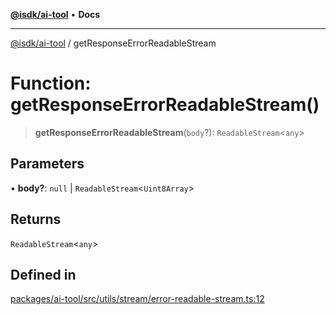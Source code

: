 [**@isdk/ai-tool**](../README.md) • **Docs**

***

[@isdk/ai-tool](../globals.md) / getResponseErrorReadableStream

# Function: getResponseErrorReadableStream()

> **getResponseErrorReadableStream**(`body`?): `ReadableStream`\<`any`\>

## Parameters

• **body?**: `null` \| `ReadableStream`\<`Uint8Array`\>

## Returns

`ReadableStream`\<`any`\>

## Defined in

[packages/ai-tool/src/utils/stream/error-readable-stream.ts:12](https://github.com/isdk/ai-tool.js/blob/e324043799402aa2caa41711a9168487ab85c166/src/utils/stream/error-readable-stream.ts#L12)
